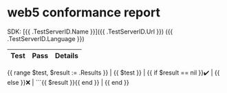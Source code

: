# web5 conformance report

SDK: [{{ .TestServerID.Name }}]({{ .TestServerID.Url }}) ({{ .TestServerID.Language }})

| Test | Pass | Details |
| ---- | ---- | ------- |

{{ range $test, $result := .Results }}
| {{ $test }} | {{ if $result == nil }}:heavy_check_mark: | {{ else }}:x: | ```{{ $result }}{{ end }} |
{{ end }}

